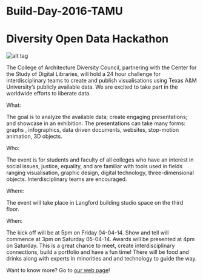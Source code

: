 # Build-Day-2016-TAMU
Diversity Open Data Hackathon
======================================
![alt tag](http://www.arch.tamu.edu/media/photologue/phlogphoto/cache/BuildDay%20Logo2_small%20size_banner.png)

The College of Architecture Diversity Council, partnering with the Center for the Study of Digital Libraries, will hold a 24 hour challenge for interdisciplinary teams to create and publish visualisations using Texas A&M University’s publicly available data. We are excited to take part in the worldwide efforts to liberate data.

What:

The goal is to analyze the available data; create engaging presentations; and showcase in an exhibition. The presentations can take many forms: graphs , infographics, data driven documents, websites, stop-motion animation, 3D objects.

Who:

The event is for students and faculty of all colleges who have an interest in social issues, justice, equality, and are familiar with tools used in fields ranging visualisation, graphic design, digital technology, three-dimensional objects. Interdisciplinary teams are encouraged.

Where:

The event will take place in Langford building studio space on the third floor.

When:

The kick off will be at 5pm on Friday 04-04-14. Show and tell will commence at 3pm on Saturday 05-04-14. Awards will be presented at 4pm on Saturday. This is a great chance to meet, create interdisciplinary connections, build a portfolio and have a fun time! There will be food and drinks along with experts in minorities and and technology to guide the way.

Want to know more? Go to [our web page](http://www.arch.tamu.edu/diversity/hackathon/)!
